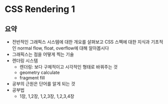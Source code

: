 # CSS Rendering 1

## 요약

- 전반적인 그래픽스 시스템에 대한 개요를 살펴보고 CSS 스펙에 대한 지식과 기초적인 normal flow, float, overflow에 대해 알아봅시다
- 그래픽스는 점을 어떻게 찍는 기술
- 렌더링 시스템
  - 렌더링: 보다 구체적이고 시각적인 형태로 바꿔주는 것
  - geometry calculate
  - fragment fill
- 공부의 근원은 단어를 알게 되는 것
- 공부법
  - 1장, 1,2장, 1,2,3장, 1,2,3,4장
